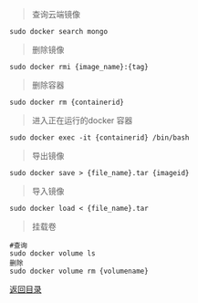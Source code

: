 > 查询云端镜像

    sudo docker search mongo

> 删除镜像

    sudo docker rmi {image_name}:{tag}
    
> 删除容器

    sudo docker rm {containerid}

> 进入正在运行的docker 容器

    sudo docker exec -it {containerid} /bin/bash

> 导出镜像

    sudo docker save > {file_name}.tar {imageid}

> 导入镜像

    sudo docker load < {file_name}.tar

> 挂载卷
    
    #查询
    sudo docker volume ls
    删除
    sudo docker volume rm {volumename}
    



[返回目录](../README.md)